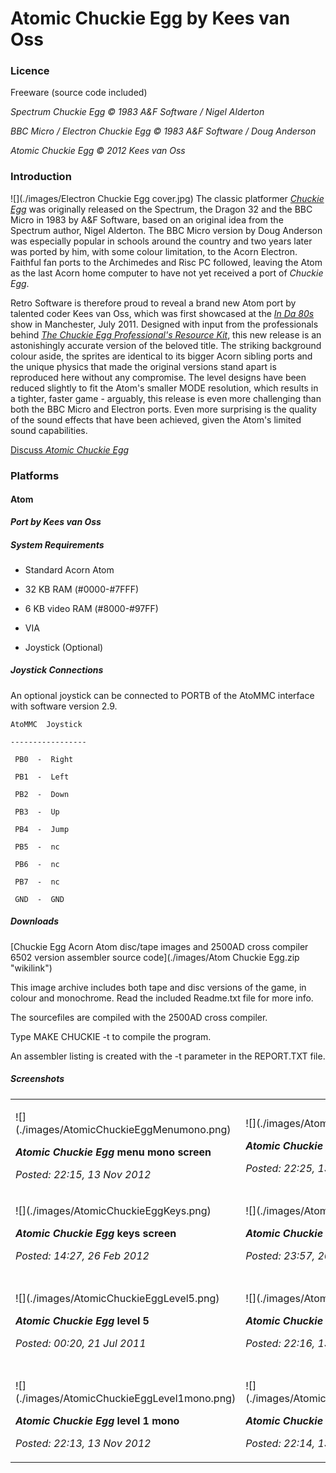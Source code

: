 # Atomic Chuckie Egg by Kees van Oss

### Licence

Freeware (source code included)

*Spectrum Chuckie Egg © 1983 A&F Software / Nigel Alderton*
*BBC Micro / Electron Chuckie Egg © 1983 A&F Software / Doug Anderson*
*Atomic Chuckie Egg © 2012 Kees van Oss*

### Introduction

![](./images/Electron Chuckie Egg cover.jpg) The classic platformer *[Chuckie Egg](wikipedia:Chuckie_Egg "wikilink")* was originally released on the Spectrum, the Dragon 32 and the BBC Micro in 1983 by A&F Software, based on an original idea from the Spectrum author, Nigel Alderton. The BBC Micro version by Doug Anderson was especially popular in schools around the country and two years later was ported by him, with some colour limitation, to the Acorn Electron. Faithful fan ports to the Archimedes and Risc PC followed, leaving the Atom as the last Acorn home computer to have not yet received a port of *Chuckie Egg*.

Retro Software is therefore proud to reveal a brand new Atom port by talented coder Kees van Oss, which was first showcased at the *[In Da 80s](http://inda80s.cgeu.info/)* show in Manchester, July 2011. Designed with input from the professionals behind *[The Chuckie Egg Professional's Resource Kit](http://www.bagshot-row.org/chuckie-egg/)*, this new release is an astonishingly accurate version of the beloved title. The striking background colour aside, the sprites are identical to its bigger Acorn sibling ports and the unique physics that made the original versions stand apart is reproduced here without any compromise. The level designs have been reduced slightly to fit the Atom's smaller MODE resolution, which results in a tighter, faster game - arguably, this release is even more challenging than both the BBC Micro and Electron ports. Even more surprising is the quality of the sound effects that have been achieved, given the Atom's limited sound capabilities.

[Discuss *Atomic Chuckie Egg*](http://www.retrosoftware.co.uk/forum/viewforum.php?f=76)

### Platforms

#### Atom

***Port by Kees van Oss***

##### System Requirements

-   Standard Acorn Atom
-   32 KB RAM (\#0000-\#7FFF)
-   6 KB video RAM (\#8000-\#97FF)
-   VIA
-   Joystick (Optional)

##### Joystick Connections

An optional joystick can be connected to PORTB of the AtoMMC interface with software version 2.9.

`AtoMMC  Joystick`
`-----------------`
` PB0  -  Right`
` PB1  -  Left`
` PB2  -  Down`
` PB3  -  Up`
` PB4  -  Jump`
` PB5  -  nc`
` PB6  -  nc`
` PB7  -  nc`
` GND  -  GND`

##### Downloads

[Chuckie Egg Acorn Atom disc/tape images and 2500AD cross compiler 6502 version assembler source code](./images/Atom Chuckie Egg.zip "wikilink")

This image archive includes both tape and disc versions of the game, in colour and monochrome. Read the included Readme.txt file for more info.

The sourcefiles are compiled with the 2500AD cross compiler.

Type MAKE CHUCKIE -t to compile the program.

An assembler listing is created with the -t parameter in the REPORT.TXT file.

##### Screenshots

<table>
<tbody>
<tr class="odd">
<td><p>![](./images/AtomicChuckieEggMenumono.png)
<strong><em>Atomic Chuckie Egg</em> menu mono screen</strong><br />
<em>Posted: 22:15, 13 Nov 2012</em></p></td>
<td><p>![](./images/AtomicChuckieEggLoading.png)
<strong><em>Atomic Chuckie Egg</em> loading screen</strong><br />
<em>Posted: 22:25, 13 Nov 2012</em></p></td>
<td><p>![](./images/AtomicChuckieEggTitle.png)
<strong><em>Atomic Chuckie Egg</em> title screen</strong><br />
<em>Posted: 19:27, 22 Feb 2012</em></p></td>
</tr>
<tr class="even">
<td><p>![](./images/AtomicChuckieEggKeys.png)
<strong><em>Atomic Chuckie Egg</em> keys screen</strong><br />
<em>Posted: 14:27, 26 Feb 2012</em></p></td>
<td><p>![](./images/AtomicChuckieEggLevel1.png)
<strong><em>Atomic Chuckie Egg</em> level 1</strong><br />
<em>Posted: 23:57, 20 Jul 2011</em></p></td>
<td><p>![](./images/AtomicChuckieEggLevel3.png)
<strong><em>Atomic Chuckie Egg</em> level 3</strong><br />
<em>Posted: 23:59, 20 Jul 2011</em></p></td>
</tr>
<tr class="odd">
<td><p>![](./images/AtomicChuckieEggLevel5.png)
<strong><em>Atomic Chuckie Egg</em> level 5</strong><br />
<em>Posted: 00:20, 21 Jul 2011</em></p></td>
<td><p>![](./images/AtomicChuckieEggTitlemono.png)
<strong><em>Atomic Chuckie Egg</em> title mono screen</strong><br />
<em>Posted: 22:16, 13 Nov 2012</em></p></td>
<td><p>![](./images/AtomicChuckieEggKeysmono.png)
<strong><em>Atomic Chuckie Egg</em> mono keys screen</strong><br />
<em>Posted: 22:16, 13 Nov 2012</em></p></td>
</tr>
<tr class="even">
<td><p>![](./images/AtomicChuckieEggLevel1mono.png)
<strong><em>Atomic Chuckie Egg</em> level 1 mono</strong><br />
<em>Posted: 22:13, 13 Nov 2012</em></p></td>
<td><p>![](./images/AtomicChuckieEggLevel3mono.png)
<strong><em>Atomic Chuckie Egg</em> level 3 mono</strong><br />
<em>Posted: 22:14, 13 Nov 2012</em></p></td>
<td><p>![](./images/AtomicChuckieEggLevel5mono.png)
<strong><em>Atomic Chuckie Egg</em> level 5 mono</strong><br />
<em>Posted: 22:14, 13 Nov 2012</em></p></td>
</tr>
</tbody>
</table>


